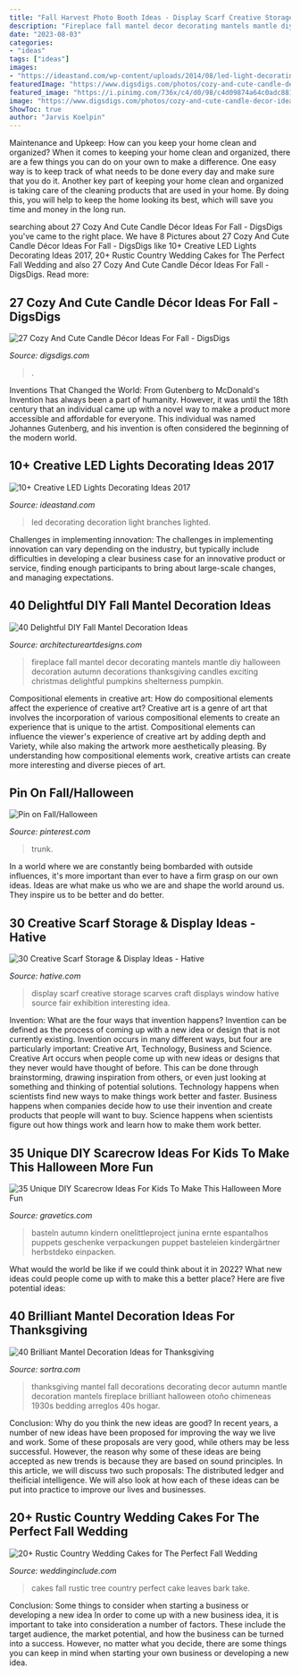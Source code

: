 ```yaml
---
title: "Fall Harvest Photo Booth Ideas - Display Scarf Creative Storage Scarves Craft Displays Window Hative Source Fair Exhibition Interesting Idea"
description: "Fireplace fall mantel decor decorating mantels mantle diy halloween decoration autumn decorations thanksgiving candles exciting christmas delightful pumpkins shelterness pumpkin"
date: "2023-08-03"
categories:
- "ideas"
tags: ["ideas"]
images:
- "https://ideastand.com/wp-content/uploads/2014/08/led-light-decorating/8-led-lighted-branches-decoration.jpg"
featuredImage: "https://www.digsdigs.com/photos/cozy-and-cute-candle-decor-ideas-for-fall-1.jpg"
featured_image: "https://i.pinimg.com/736x/c4/d0/98/c4d09874a64c0adc881592062e7411ad.jpg"
image: "https://www.digsdigs.com/photos/cozy-and-cute-candle-decor-ideas-for-fall-1.jpg"
ShowToc: true
author: "Jarvis Koelpin"
---
```



Maintenance and Upkeep: How can you keep your home clean and organized?
When it comes to keeping your home clean and organized, there are a few things you can do on your own to make a difference. One easy way is to keep track of what needs to be done every day and make sure that you do it. Another key part of keeping your home clean and organized is taking care of the cleaning products that are used in your home. By doing this, you will help to keep the home looking its best, which will save you time and money in the long run.

	

		
searching about 27 Cozy And Cute Candle Décor Ideas For Fall - DigsDigs you've came to the right place. We have 8 Pictures about 27 Cozy And Cute Candle Décor Ideas For Fall - DigsDigs like 10+ Creative LED Lights Decorating Ideas 2017, 20+ Rustic Country Wedding Cakes for The Perfect Fall Wedding and also 27 Cozy And Cute Candle Décor Ideas For Fall - DigsDigs. Read more:
		
    
## 27 Cozy And Cute Candle Décor Ideas For Fall - DigsDigs

<img loading=lazy src="https://www.digsdigs.com/photos/cozy-and-cute-candle-decor-ideas-for-fall-1.jpg" onerror="this.onerror=null;this.src='https://tse3.mm.bing.net/th?id=OIP.HxgcwuVpP4OPS6SZscfpkAAAAA&amp;pid=15.1';" alt="27 Cozy And Cute Candle Décor Ideas For Fall - DigsDigs">

_Source: digsdigs.com_

>. 

	

Inventions That Changed the World: From Gutenberg to McDonald's
Invention has always been a part of humanity. However, it was until the 18th century that an individual came up with a novel way to make a product more accessible and affordable for everyone. This individual was named Johannes Gutenberg, and his invention is often considered the beginning of the modern world.

    
## 10+ Creative LED Lights Decorating Ideas 2017

<img loading=lazy src="https://ideastand.com/wp-content/uploads/2014/08/led-light-decorating/8-led-lighted-branches-decoration.jpg" onerror="this.onerror=null;this.src='https://tse3.mm.bing.net/th?id=OIP.PJRQEbxl_4ZxtWv_TcYagwHaLH&amp;pid=15.1';" alt="10+ Creative LED Lights Decorating Ideas 2017">

_Source: ideastand.com_

>led decorating decoration light branches lighted. 

	

Challenges in implementing innovation:
The challenges in implementing innovation can vary depending on the industry, but typically include difficulties in developing a clear business case for an innovative product or service, finding enough participants to bring about large-scale changes, and managing expectations.

    
## 40 Delightful DIY Fall Mantel Decoration Ideas

<img loading=lazy src="https://www.architectureartdesigns.com/wp-content/uploads/2013/09/236.jpg" onerror="this.onerror=null;this.src='https://tse1.mm.bing.net/th?id=OIP.DuWZCuJ82kY_j-rQ7sKz9QHaJ_&amp;pid=15.1';" alt="40 Delightful DIY Fall Mantel Decoration Ideas">

_Source: architectureartdesigns.com_

>fireplace fall mantel decor decorating mantels mantle diy halloween decoration autumn decorations thanksgiving candles exciting christmas delightful pumpkins shelterness pumpkin. 

	

Compositional elements in creative art: How do compositional elements affect the experience of creative art?
Creative art is a genre of art that involves the incorporation of various compositional elements to create an experience that is unique to the artist. Compositional elements can influence the viewer's experience of creative art by adding depth and Variety, while also making the artwork more aesthetically pleasing. By understanding how compositional elements work, creative artists can create more interesting and diverse pieces of art.

    
## Pin On Fall/Halloween

<img loading=lazy src="https://i.pinimg.com/736x/c4/d0/98/c4d09874a64c0adc881592062e7411ad.jpg" onerror="this.onerror=null;this.src='https://tse4.mm.bing.net/th?id=OIP.Do126CYp2VmvrOdO-7oXYAHaFj&amp;pid=15.1';" alt="Pin on Fall/Halloween">

_Source: pinterest.com_

>trunk. 

	

In a world where we are constantly being bombarded with outside influences, it's more important than ever to have a firm grasp on our own ideas. Ideas are what make us who we are and shape the world around us. They inspire us to be better and do better.

    
## 30 Creative Scarf Storage &amp; Display Ideas - Hative

<img loading=lazy src="https://hative.com/wp-content/uploads/2015/03/scarf-storage-ideas/27-creative-scarf-storage-and-display-ideas.jpg" onerror="this.onerror=null;this.src='https://tse3.mm.bing.net/th?id=OIP.apHzrUS_MR1NliMR8RBmkAHaRI&amp;pid=15.1';" alt="30 Creative Scarf Storage &amp; Display Ideas - Hative">

_Source: hative.com_

>display scarf creative storage scarves craft displays window hative source fair exhibition interesting idea. 

	

Invention: What are the four ways that invention happens?
Invention can be defined as the process of coming up with a new idea or design that is not currently existing. Invention occurs in many different ways, but four are particularly important: Creative Art, Technology, Business and Science. 
Creative Art occurs when people come up with new ideas or designs that they never would have thought of before. This can be done through brainstorming, drawing inspiration from others, or even just looking at something and thinking of potential solutions. Technology happens when scientists find new ways to make things work better and faster. Business happens when companies decide how to use their invention and create products that people will want to buy. Science happens when scientists figure out how things work and learn how to make them work better.

    
## 35 Unique DIY Scarecrow Ideas For Kids To Make This Halloween More Fun

<img loading=lazy src="https://www.gravetics.com/wp-content/uploads/2017/07/Paper-Bag-Scarecrow.jpg" onerror="this.onerror=null;this.src='https://tse3.mm.bing.net/th?id=OIP.Nw2qryO_anFV9sw7I214ewHaJ4&amp;pid=15.1';" alt="35 Unique DIY Scarecrow Ideas For Kids To Make This Halloween More Fun">

_Source: gravetics.com_

>basteln autumn kindern onelittleproject junina ernte espantalhos puppets geschenke verpackungen puppet basteleien kindergärtner herbstdeko einpacken. 

	

What would the world be like if we could think about it in 2022? What new ideas could people come up with to make this a better place? Here are five potential ideas:

    
## 40 Brilliant Mantel Decoration Ideas For Thanksgiving

<img loading=lazy src="https://www.sortra.com/wp-content/uploads/2014/11/mantel-fall-thanksgiving38.jpg" onerror="this.onerror=null;this.src='https://tse1.mm.bing.net/th?id=OIP.DjPkKGekaQ6j3zdrPL606gAAAA&amp;pid=15.1';" alt="40 Brilliant Mantel Decoration Ideas for Thanksgiving">

_Source: sortra.com_

>thanksgiving mantel fall decorations decorating decor autumn mantle decoration mantels fireplace brilliant halloween otoño chimeneas 1930s bedding arreglos 40s hogar. 

	

Conclusion: Why do you think the new ideas are good?
In recent years, a number of new ideas have been proposed for improving the way we live and work. Some of these proposals are very good, while others may be less successful. However, the reason why some of these ideas are being accepted as new trends is because they are based on sound principles. In this article, we will discuss two such proposals: The distributed ledger and theificial intelligence. We will also look at how each of these ideas can be put into practice to improve our lives and businesses.

    
## 20+ Rustic Country Wedding Cakes For The Perfect Fall Wedding

<img loading=lazy src="http://www.weddinginclude.com/wp-content/uploads/2016/07/fall-tree-leaves-wedding-cakes.jpg" onerror="this.onerror=null;this.src='https://tse4.mm.bing.net/th?id=OIP.qF46dX32Aaac0vD7NsyEfwHaLJ&amp;pid=15.1';" alt="20+ Rustic Country Wedding Cakes for The Perfect Fall Wedding">

_Source: weddinginclude.com_

>cakes fall rustic tree country perfect cake leaves bark take. 

	

Conclusion: Some things to consider when starting a business or developing a new idea
In order to come up with a new business idea, it is important to take into consideration a number of factors. These include the target audience, the market potential, and how the business can be turned into a success. However, no matter what you decide, there are some things you can keep in mind when starting your own business or developing a new idea.

